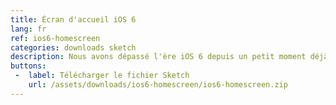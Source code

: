 ```yaml
---
title: Écran d'accueil iOS 6
lang: fr
ref: ios6-homescreen
categories: downloads sketch
description: Nous avons dépassé l'ère iOS 6 depuis un petit moment déjà, mais faire l'écran d'accueil en vectoriel était très amusant! Si vous aimez, n'hésitez pas à partager! Pour un usage commercial, simplement me le demander!
buttons:
 -  label: Télécharger le fichier Sketch
    url: /assets/downloads/ios6-homescreen/ios6-homescreen.zip
---
```

